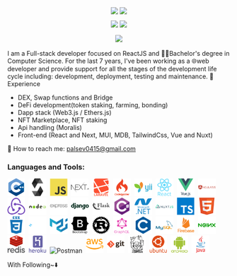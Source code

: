 

<p align = 'center'>
  <img align='center' src="https://media3.giphy.com/media/qgQUggAC3Pfv687qPC/giphy.gif" width="230">
  <img align='center' src="https://lh3.googleusercontent.com/FCTJV2u4ETqtkvFn0I1fY184UbdpWhqpAyyV6w7732ookhFnbAF_gBaWMNfAw28z_GhVeZmQIY7jbUuDlFEjWWv6ldLe7FvrJg4=w932" width="230">
  <p align="center">
    <a href="https://github.com/search?q=extension%3Amd+%22github+readme+streak+stats+herokuapp%22&type=Code" alt="Users" title="Repo users">
      <img src="https://freshidea.com/jonah/app/github-search-results/streak-stats"/></a>
    <a href="https://discord.gg/fPrdqh3Zfu" alt="Discord" title="Dev Pro Tips Discussion & Support Server">
      <img src="https://img.shields.io/discord/819650821314052106?color=7289DA&logo=discord&logoColor=white&style=for-the-badge"/></a>
  </p>
</p>
<p align="center">
<img src="https://readme-typing-svg.herokuapp.com?font=Architects+Daughter&center=true&vCenter=true&duration=3000&color=%2338C2FF&size=30&height=200&width=800&lines=Hello!+I'+am+a+fullstack+blockchain+engineer;I+worked+on+NFT,+Defi,+Dex,+Frontend,+Backend;Welcome+to+my+profile+!">
</p>

I am a Full-stack developer focused on ReactJS and 🧑‍🎓Bachelor's degree in Computer Science.
For the last 7 years, I've been working as a 🌐web developer and provide support for all the stages of the development life cycle including: development, deployment, testing and maintenance.
📌Experience
- DEX, Swap functions and Bridge
- DeFi development(token staking, farming, bonding)
- Dapp stack (Web3.js / Ethers.js)
- NFT Marketplace, NFT staking
- Api handling (Moralis)
- Front-end (React and Next, MUI, MDB, TailwindCss, Vue and Nuxt)

🔗 How to reach me: palsev0415@gmail.com

<h3 align="left">Languages and Tools:</h3>
<p align="left"> 
  <img src="https://github.com/devicons/devicon/blob/master/icons/cplusplus/cplusplus-original.svg" title="C++"  alt="C++" width="40" height="40"/>&nbsp;
  <img src="https://github.com/devicons/devicon/blob/master/icons/solidity/solidity-original.svg" title="Solidity"  alt="Solidity" width="40" height="40"/>&nbsp;
  <img src="https://github.com/devicons/devicon/blob/master/icons/javascript/javascript-original.svg" title="JavaScript" alt="JavaScript" width="40"height="40"/>&nbsp;
  <img src="https://github.com/devicons/devicon/blob/master/icons/nextjs/nextjs-original-wordmark.svg" title="NEXT JS"  alt="NEXT JS" width="40" height="40"/>&nbsp;  
  <img src="https://github.com/devicons/devicon/blob/master/icons/laravel/laravel-plain-wordmark.svg" title="Laravel"  alt="Laravel" width="40" height="40"/>&nbsp;
  <img src="https://github.com/devicons/devicon/blob/master/icons/codeigniter/codeigniter-plain-wordmark.svg" title="CodeIgniter"  alt="CodeIgniter" width="40" height="40"/>&nbsp;
  <img src="https://github.com/devicons/devicon/blob/master/icons/yii/yii-original-wordmark.svg" title="YII"  alt="YII" width="40" height="40"/>&nbsp;  
  <img src="https://github.com/devicons/devicon/blob/master/icons/react/react-original-wordmark.svg" title="React" alt="React" width="40" height="40"/>&nbsp;
  <img src="https://github.com/devicons/devicon/blob/master/icons/vuejs/vuejs-original-wordmark.svg" title="VueJS"  alt="VueJS" width="40" height="40"/>&nbsp;
  <img src="https://github.com/devicons/devicon/blob/master/icons/angularjs/angularjs-plain-wordmark.svg" title="AngularJS"  alt="AngularJS" width="40" height="40"/>&nbsp;
  <img src="https://github.com/devicons/devicon/blob/master/icons/redux/redux-original.svg" title="Redux" alt="Redux " width="40" height="40"/>&nbsp;
  <img src="https://github.com/devicons/devicon/blob/master/icons/nodejs/nodejs-original-wordmark.svg" title="NodeJS" alt="NodeJS" width="40" height="40"/>&nbsp;
  <img src="https://github.com/devicons/devicon/blob/master/icons/express/express-original-wordmark.svg" title="Express"  alt="Express" width="40" height="40"/>&nbsp;
  <img src="https://github.com/devicons/devicon/blob/master/icons/django/django-plain-wordmark.svg" title="DJango"  alt="DJango" width="40" height="40"/>&nbsp;
  <img src="https://github.com/devicons/devicon/blob/master/icons/flask/flask-original-wordmark.svg" title="Flask"  alt="Flask" width="40" height="40"/>&nbsp;
  <img src="https://github.com/devicons/devicon/blob/master/icons/csharp/csharp-original.svg" title="CSharp"  alt="CSharp" width="40" height="40"/>&nbsp;
  <img src="https://github.com/devicons/devicon/blob/master/icons/dot-net/dot-net-plain-wordmark.svg" title="Dot Net"  alt="Dot Net" width="40" height="40"/>&nbsp;
  <img src="https://github.com/devicons/devicon/blob/master/icons/nuxtjs/nuxtjs-original-wordmark.svg" title="NUXT JS"  alt="NUXT JS" width="40" height="40"/>&nbsp;
  <img src="https://github.com/devicons/devicon/blob/master/icons/typescript/typescript-original.svg" title="TypeScript"  alt="TypeScript" width="40" height="40"/>&nbsp;
  <img src="https://github.com/devicons/devicon/blob/master/icons/html5/html5-original.svg" title="HTML5" alt="HTML5" width="40" height="40"/>&nbsp;
  <img src="https://github.com/devicons/devicon/blob/master/icons/css3/css3-plain-wordmark.svg"  title="CSS3" alt="CSS3" width="40" height="40"/>&nbsp;
  <img src="https://github.com/devicons/devicon/blob/master/icons/tailwindcss/tailwindcss-original-wordmark.svg" title="TailWindCSS"  alt="TailWindCSS" width="40" height="40"/>&nbsp;
  <img src="https://github.com/devicons/devicon/blob/master/icons/materialui/materialui-original.svg" title="Material UI" alt="Material UI" width="40" height="40"/>&nbsp;
  <img src="https://github.com/devicons/devicon/blob/master/icons/bootstrap/bootstrap-plain-wordmark.svg" title="BootStrap"  alt="BootStrap" width="40" height="40"/>&nbsp;
  <img src="https://github.com/devicons/devicon/blob/master/icons/rust/rust-plain.svg" title="Rust"  alt="Rust" width="40" height="40"/>&nbsp;
  <img src="https://github.com/devicons/devicon/blob/master/icons/graphql/graphql-plain-wordmark.svg" title="Graphql"  alt="Graphql" width="40" height="40"/>&nbsp;
  <img src="https://github.com/devicons/devicon/blob/master/icons/c/c-plain.svg" title="C"  alt="C" width="40" height="40"/>&nbsp;
  <img src="https://github.com/devicons/devicon/blob/master/icons/mysql/mysql-original-wordmark.svg" title="MySQL"  alt="MySQL" width="40" height="40"/>&nbsp;
  <img src="https://github.com/devicons/devicon/blob/master/icons/firebase/firebase-plain-wordmark.svg" title="Firebase" alt="Firebase" width="40" height="40"/>&nbsp;
  <img src="https://github.com/devicons/devicon/blob/master/icons/nginx/nginx-original.svg" title="Nginx"  alt="Nginx" width="40" height="40"/>&nbsp;
  <img src="https://github.com/devicons/devicon/blob/master/icons/redis/redis-original-wordmark.svg" title="Redis"  alt="Redis" width="40" height="40"/>&nbsp;
  <img src="https://github.com/devicons/devicon/blob/master/icons/heroku/heroku-plain-wordmark.svg" title="Heroku"  alt="Heroku" width="40" height="40"/>&nbsp;
  <img src="https://www.vectorlogo.zone/logos/getpostman/getpostman-icon.svg" title="Postman"  alt="Postman" width="40" height="40"/>&nbsp;
  <img src="https://github.com/devicons/devicon/blob/master/icons/amazonwebservices/amazonwebservices-plain-wordmark.svg" title="AWS" alt="AWS" width="40" height="40"/>&nbsp;
  <img src="https://github.com/devicons/devicon/blob/master/icons/git/git-original-wordmark.svg" title="Git" **alt="Git" width="40" height="40"/>&nbsp;
  <img src="https://github.com/devicons/devicon/blob/master/icons/composer/composer-line-wordmark.svg" title="Composer"  alt="Composer" width="40" height="40"/>&nbsp;
  <img src="https://github.com/devicons/devicon/blob/master/icons/ubuntu/ubuntu-plain-wordmark.svg" title="Ubuntu"  alt="Ubuntu" width="40" height="40"/>&nbsp;
  <img src="https://github.com/devicons/devicon/blob/master/icons/android/android-plain-wordmark.svg" title="Android"  alt="Android" width="40" height="40"/>&nbsp;
  <img src="https://github.com/devicons/devicon/blob/master/icons/java/java-original-wordmark.svg" title="Java" alt="Java" width="40" height="40"/>&nbsp;
</p> 
With Following~⬇️
